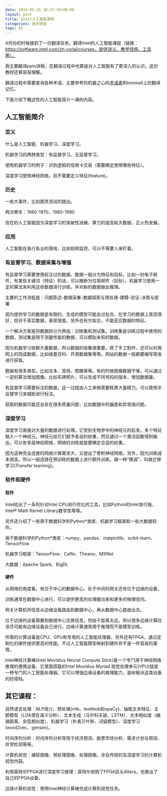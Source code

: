 ```yaml
---
date: 2019-05-26 10:47:50+08:00
layout: post
title: Intel人工智能课程
categories: 技术随笔
tags: AI
---
```


4月份的时候接到了一份翻译任务，翻译Intel的人工智能课程（链接：https://software.intel.com/zh-cn/ai/courses，提供讲义、教学视频、工具等）。

我主要翻译pptx讲稿，在翻译过程中也算是对人工智能有了更深入的认识。这份教材还算容易理解。

翻译过程中需要查询各种术语，主要参考的机器之心的[术语表](https://jiqizhixin.github.io/AI-Terminology-page/)和tmxmall上的翻译记忆。

下面介绍下概述性的人工智能简介一课的内容。

## 人工智能简介

### 定义

什么是人工智能、机器学习、深度学习。

机器学习的两种类型：有监督学习、无监督学习。

使用机器学习的例子：识别虚假的信用卡交易（需要确定使用哪些特征）。

深度学习使用神经网络，则不需要定义特征(feature)。

### 历史

一些大事件，比如图灵测试的提出。

两次寒冬：1960-1970，1980-1990

现在的人工智能因为深度学习的突破性进展、算力的提高和大数据，正火热发展。

### 应用

人工智能在各行各业的落地，比如视频监控，可以不需要人来盯着。

### 有监督学习、数据采集与增强

有监督学习需要使用标注过的数据。数据一般分为特征和目标，比如一封电子邮件，有某些关键词（特征）的话，可以推断为垃圾邮件（目标）。机器学习使用一定的算法来利用这些数据进行训练，并对新的数据做出推理。

主要的工作流程是：问题陈述-数据采集-数据探索与预处理-建模-验证-决策与部署

因为提供学习的数据是有限的，生成的模型可能会过拟合，在学习的数据上表现很好，但对于真实数据，表现很差。另外也有欠拟合，不能反应数据的特征。

一个解决方案是将数据拆分为两组：训练集和测试集。训练集是训练过程中使用的数据，测试集是用于测量性能的数据，可以模拟未知的数据。

因为机器学习依赖大量数据，所以数据的收集很重要。除了手工制作，还可以利用网上的现成数据，比如维基百科、开源数据集等等。网站的数据一般都要编写爬虫进行获取。

数据有很多类型，比如文本、音频、图像等等。有的时候图像数据不够，可以通过一定的算法增加图像。比如车牌照片，可以生成不同号码的版本，增加数据量。

有监督学习需要标注的数据，这一过程由人工来做需要耗费大量精力。可以使用半监督学习来辅助进行标注。

获取的数据可能还会存在很多质量问题，比如数据中的偏差和异常值问题。

### 深度学习

深度学习直接对大量的数据进行处理。它受到生物学中的神经元的启发。多个特征输入一个神经元，神经元给它们赋予各自的权重，然后通过一个激活函数得到输出。可以有多层神经网络，网络的训练就是要确定合适的权重。

因为这种完全连接的网络计算需求大，又提出了卷积神经网络。另外，因为训练成本很高，所以一般选择在预训练的数据上进行额外训练，做一种“微调”，叫做迁移学习(Transfer learning)。

### 软件和硬件

#### 软件

Intel给出了一系列针对Intel CPU进行优化的工具，比如Python的Intel发行版、Intel® Math Kernel Library数学库等等。

另外还介绍了一些用于数据科学的Python*类库、机器学习框架和一些大数据软件。

用于数据科学的Python*类库：numpy、pandas、matplotlib、scikit-learn、TensorFlow

机器学习框架：TensorFlow、Caffe、Theano、MXNet

大数据：Apache Spark、BigDL

#### 硬件

从网络的角度看，有位于中心的数据中心、处于中间的网关还有位于边缘的设备。

训练通常在数据中心进行，可以提供更高的处理器功率和更多的物理空间。

网关计算机将信息从边缘设备路由到数据中心，再从数据中心路由出去。

位于边缘的设备需要和数据中心交换信息，但由于距离太远，所以很多边缘计算应该尽可能有边缘设备自己进行。边缘计算通常用于推理而不是模型训练。

所需的计算设备是CPU、GPU和专用的人工智能处理器，另外还有FPGA，通过定制化的硬件提供更高的性能。不过人工智能模型映射到硬件并不是一件容易的事情。

Intel神经计算棒(Intel Movidius Neural Compute Stick)是一个专门用于神经网络推理的便携设备，它里面搭载的Intel Movidius Myriad 视觉处理单元(VPU)就是一种专门的人工智能处理器。它可以增强边缘设备的推理能力，是树莓派这类设备的好搭档。

## 其它课程：

自然语言处理：NLP简介、预处理(nltk、textblob和spaCy)、抽取文本特征、主题模型（LDA潜在语义分析）、文本生成（马尔科夫链、LSTM）、文本相似度（编辑距离、余弦相似度）、机器学习（朴素贝叶斯、词袋模型）、深度学习(word2vec、gensim)。

时间序列分析：时间序列分析常用于经济预测、股票市场分析、需求计划与预测、异常检测等等。

计算机视觉：捕获图像、预处理图像、处理图像。涉及传统的及深度学习的计算机视觉内容。

利用英特尔FPGA进行深度学习推理：英特尔收购了FPGA巨头Altera，也推出了自己的FPGA设备。

边缘计算机视觉：使用Intel神经计算棒完成计算机视觉任务。




